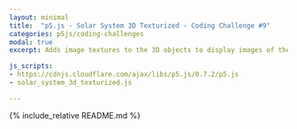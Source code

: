 ```yaml
---
layout: minimal
title:  "p5.js - Solar System 3D Texturized - Coding Challenge #9"
categories: p5js/coding-challenges
modal: true
excerpt: Adds image textures to the 3D objects to display images of the planets in our solar system.

js_scripts:
- https://cdnjs.cloudflare.com/ajax/libs/p5.js/0.7.2/p5.js
- solar_system_3d_texturized.js

---
```


{% include_relative README.md %}
